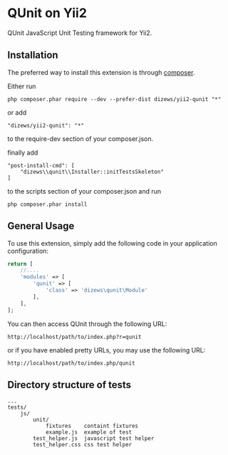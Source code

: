 QUnit on Yii2
==============

QUnit JavaScript Unit Testing framework for Yii2.

Installation
------------

The preferred way to install this extension is through [composer](http://getcomposer.org/download/).

Either run

```
php composer.phar require --dev --prefer-dist dizews/yii2-qunit "*"
```

or add

```
"dizews/yii2-qunit": "*"
```

to the require-dev section of your composer.json.

finally add

```
"post-install-cmd": [
    "dizews\\qunit\\Installer::initTestsSkeleton"
]
```

to the scripts section of your composer.json and run

```
php composer.phar install
```


General Usage
-------------

To use this extension, simply add the following code in your application configuration:

```php
return [
    //....
    'modules' => [
        'qunit' => [
            'class' => 'dizews\qunit\Module'
        ],
    ],
];
```

You can then access QUnit through the following URL:

```
http://localhost/path/to/index.php?r=qunit
```


or if you have enabled pretty URLs, you may use the following URL:

```
http://localhost/path/to/index.php/qunit
```

Directory structure of tests
-----------------------------

    ...
    tests/
        js/
            unit/
                fixtures    containt fixtures
                example.js  example of test
            test_helper.js  javascript test helper
            test_helper.css css test helper
